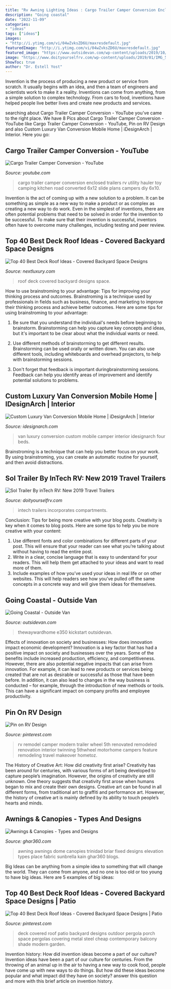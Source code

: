 ```yaml
---
title: "Rv Awning Lighting Ideas : Cargo Trailer Camper Conversion Enclosed Trailers Rv Utility Hauler Toy Camping Kitchen Road Converted 6x12 Slide Plans Campers Diy 6x10"
description: "Going coastal"
date: "2022-11-09"
categories:
- "ideas"
tags: ["ideas"]
images:
- "http://i.ytimg.com/vi/04wZvksZD6U/maxresdefault.jpg"
featuredImage: "http://i.ytimg.com/vi/04wZvksZD6U/maxresdefault.jpg"
featured_image: "https://www.outsidevan.com/wp-content/uploads/2019/10/Going_Coastal_OutsideVan_MercedesBenz_Sprinter_R2A0565_Full_NEWW.jpg"
image: "https://www.doityourselfrv.com/wp-content/uploads/2019/01/IMG_5509-e1547660601566.jpg"
ShowToc: true
author: "Dr. Estell Yost"
---
```



Invention is the process of producing a new product or service from scratch. It usually begins with an idea, and then a team of engineers and scientists work to make it a reality. Inventions can come from anything, from a simple solution to complex technology. From cars to food, inventions have helped people live better lives and create new products and services.

	

		
searching about Cargo Trailer Camper Conversion - YouTube you've came to the right place. We have 8 Pics about Cargo Trailer Camper Conversion - YouTube like Cargo Trailer Camper Conversion - YouTube, Pin on RV Design and also Custom Luxury Van Conversion Mobile Home | iDesignArch | Interior. Here you go:
		
    
## Cargo Trailer Camper Conversion - YouTube

<img loading=lazy src="http://i.ytimg.com/vi/04wZvksZD6U/maxresdefault.jpg" onerror="this.onerror=null;this.src='https://tse2.mm.bing.net/th?id=OIP.CjBqURlEnwhUXiK3ZcIJNwHaEK&amp;pid=15.1';" alt="Cargo Trailer Camper Conversion - YouTube">

_Source: youtube.com_

>cargo trailer camper conversion enclosed trailers rv utility hauler toy camping kitchen road converted 6x12 slide plans campers diy 6x10. 

	

Invention is the act of coming up with a new solution to a problem. It can be something as simple as a new way to make a product or as complex as creating a new way to do work. Even in the simplest of inventions, there are often potential problems that need to be solved in order for the invention to be successful. To make sure that their invention is successful, inventors often have to overcome many challenges, including testing and peer review.

    
## Top 40 Best Deck Roof Ideas - Covered Backyard Space Designs

<img loading=lazy src="http://nextluxury.com/wp-content/uploads/impressive-deck-roof-ideas.jpg" onerror="this.onerror=null;this.src='https://tse1.mm.bing.net/th?id=OIP.BNRtjbuEGPaOfLIH0CovLAHaJQ&amp;pid=15.1';" alt="Top 40 Best Deck Roof Ideas - Covered Backyard Space Designs">

_Source: nextluxury.com_

>roof deck covered backyard designs space. 

	

How to use brainstroming to your advantage: Tips for improving your thinking process and outcomes.
Brainstroming is a technique used by professionals in fields such as business, finance, and marketing to improve their thinking process and achieve better outcomes. Here are some tips for using brainstroming to your advantage: 
1. Be sure that you understand the individual's needs before beginning to brainstorm. Brainstorming can help you capture key concepts and ideas, but it's important to be clear about what the individual wants or need.

2. Use different methods of brainstorming to get different results. Brainstorming can be used orally or written down. You can also use different tools, including whiteboards and overhead projectors, to help with brainstorming sessions.

3. Don't forget that feedback is important duringbrainstorming sessions. Feedback can help you identify areas of improvement and identify potential solutions to problems.

    
## Custom Luxury Van Conversion Mobile Home | IDesignArch | Interior

<img loading=lazy src="http://www.idesignarch.com/wp-content/uploads/Bespoke-Luxury-Van-Camper_5.jpg" onerror="this.onerror=null;this.src='https://tse3.mm.bing.net/th?id=OIP.ga7O6HIKU3XAIlSJRYpEdgHaLG&amp;pid=15.1';" alt="Custom Luxury Van Conversion Mobile Home | iDesignArch | Interior">

_Source: idesignarch.com_

>van luxury conversion custom mobile camper interior idesignarch four beds. 

	

Brainstroming is a technique that can help you better focus on your work. By using brainstroming, you can create an automatic routine for yourself, and then avoid distractions.

    
## Sol Trailer By InTech RV: New 2019 Travel Trailers

<img loading=lazy src="https://www.doityourselfrv.com/wp-content/uploads/2019/01/IMG_5509-e1547660601566.jpg" onerror="this.onerror=null;this.src='https://tse2.mm.bing.net/th?id=OIP._MFPYaMIGRWkoBWji_nduAHaE8&amp;pid=15.1';" alt="Sol Trailer By inTech RV: New 2019 Travel Trailers">

_Source: doityourselfrv.com_

>intech trailers incorporates compartments. 

	

Conclusion: Tips for being more creative with your blog posts.
Creativity is key when it comes to blog posts. Here are some tips to help you be more creative with your content: 
1. Use different fonts and color combinations for different parts of your post. This will ensure that your reader can see what you’re talking about without having to read the entire post. 
2. Write in a clear, concise language that is easy to understand for your readers. This will help them get attached to your ideas and want to read more of them. 
3. Include examples of how you’ve used your ideas in real life or on other websites. This will help readers see how you’ve pulled off the same concepts in a concrete way and will give them ideas for themselves. 

    
## Going Coastal - Outside Van

<img loading=lazy src="https://www.outsidevan.com/wp-content/uploads/2019/10/Going_Coastal_OutsideVan_MercedesBenz_Sprinter_R2A0565_Full_NEWW.jpg" onerror="this.onerror=null;this.src='https://tse1.mm.bing.net/th?id=OIP.M-67VIlyhcX5C-k64pM49gHaE8&amp;pid=15.1';" alt="Going Coastal - Outside Van">

_Source: outsidevan.com_

>thewaywardhome e350 kickstart outsidevan. 

	

Effects of innovation on society and businesses: How does innovation impact economic development?
Innovation is a key factor that has had a positive impact on society and businesses over the years. Some of the benefits include increased production, efficiency, and competitiveness. However, there are also potential negative impacts that can arise from innovation. For example, it can lead to new products or services being created that are not as desirable or successful as those that have been before. In addition, it can also lead to changes in the way business is conducted – for example, through the introduction of new methods or tools. This can have a significant impact on company profits and employee productivity.

    
## Pin On RV Design

<img loading=lazy src="https://i.pinimg.com/736x/82/48/51/824851ec9f8452076ed4032206ec7b57.jpg" onerror="this.onerror=null;this.src='https://tse1.mm.bing.net/th?id=OIP.zeWNfkhjPJ4WO51xbA5_uAHaIC&amp;pid=15.1';" alt="Pin on RV Design">

_Source: pinterest.com_

>rv remodel camper modern trailer wheel 5th renovated remodeled renovation interior twinning 5thwheel motorhome campers feature remodeling travel makeover hometoz. 

	

The History of Creative Art: How did creativity first arise?
Creativity has been around for centuries, with various forms of art being developed to capture people’s imagination. However, the origins of creativity are still unknown. One theory suggests that creativity first arose when humans began to mix and create their own designs. Creative art can be found in all different forms, from traditional art to graffiti and performance art. However, the history of creative art is mainly defined by its ability to touch people’s hearts and minds.

    
## Awnings &amp; Canopies - Types And Designs

<img loading=lazy src="http://ghar360.com/blogs/wp-content/uploads/Briar-Place1.jpg" onerror="this.onerror=null;this.src='https://tse2.mm.bing.net/th?id=OIP.KjzF3pWZdliLNFlF-xLs1wHaFi&amp;pid=15.1';" alt="Awnings &amp; Canopies - Types and Designs">

_Source: ghar360.com_

>awning awnings dome canopies trinidad briar fixed designs elevation types place fabric sunbrella kain ghar360 blogs. 

	

Big Ideas can be anything from a simple idea to something that will change the world. They can come from anyone, and no one is too old or too young to have big ideas. Here are 5 examples of big ideas: 

    
## Top 40 Best Deck Roof Ideas - Covered Backyard Space Designs | Patio

<img loading=lazy src="https://i.pinimg.com/736x/65/ae/8c/65ae8c4835cdd87a8de0b93382a99b1f.jpg" onerror="this.onerror=null;this.src='https://tse3.mm.bing.net/th?id=OIP.XRtVttEYip43db8YGcXLhwHaFu&amp;pid=15.1';" alt="Top 40 Best Deck Roof Ideas - Covered Backyard Space Designs | Patio">

_Source: pinterest.com_

>deck covered roof patio backyard designs outdoor pergola porch space pergolas covering metal steel cheap contemporary balcony shade modern garden. 

	

Invention history: How did invention ideas become a part of our culture?
Invention ideas have been a part of our culture for centuries. From the throwing of an animal up in the air to having a new way to cook food, people have come up with new ways to do things. But how did these ideas become popular and what impact did they have on society? answer this question and more with this brief article on invention history.

